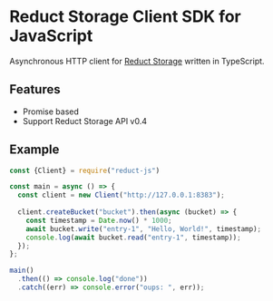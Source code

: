 # Reduct Storage Client SDK for JavaScript

Asynchronous HTTP client for [Reduct Storage](https://reduct-storage.dev) written in TypeScript.

## Features

* Promise based
* Support Reduct Storage API v0.4

## Example

```js
const {Client} = require("reduct-js")

const main = async () => {
  const client = new Client("http://127.0.0.1:8383");
  
  client.createBucket("bucket").then(async (bucket) => {
    const timestamp = Date.now() * 1000;
    await bucket.write("entry-1", "Hello, World!", timestamp);
    console.log(await bucket.read("entry-1", timestamp));
  });
};

main()
  .then(() => console.log("done"))
  .catch((err) => console.error("oups: ", err));

```
